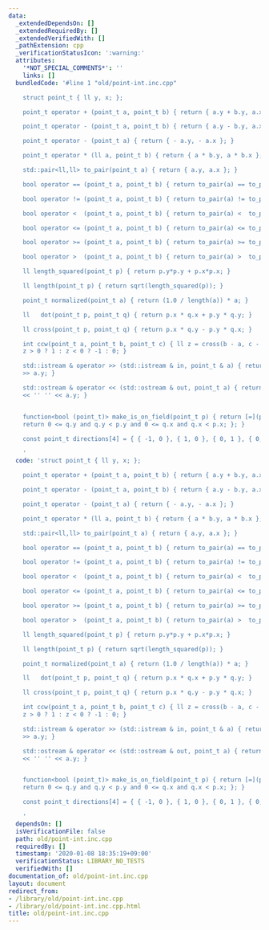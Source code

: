 ```yaml
---
data:
  _extendedDependsOn: []
  _extendedRequiredBy: []
  _extendedVerifiedWith: []
  _pathExtension: cpp
  _verificationStatusIcon: ':warning:'
  attributes:
    '*NOT_SPECIAL_COMMENTS*': ''
    links: []
  bundledCode: '#line 1 "old/point-int.inc.cpp"

    struct point_t { ll y, x; };

    point_t operator + (point_t a, point_t b) { return { a.y + b.y, a.x + b.x }; }

    point_t operator - (point_t a, point_t b) { return { a.y - b.y, a.x - b.x }; }

    point_t operator - (point_t a) { return { - a.y, - a.x }; }

    point_t operator * (ll a, point_t b) { return { a * b.y, a * b.x }; }

    std::pair<ll,ll> to_pair(point_t a) { return { a.y, a.x }; }

    bool operator == (point_t a, point_t b) { return to_pair(a) == to_pair(b); }

    bool operator != (point_t a, point_t b) { return to_pair(a) != to_pair(b); }

    bool operator <  (point_t a, point_t b) { return to_pair(a) <  to_pair(b); }

    bool operator <= (point_t a, point_t b) { return to_pair(a) <= to_pair(b); }

    bool operator >= (point_t a, point_t b) { return to_pair(a) >= to_pair(b); }

    bool operator >  (point_t a, point_t b) { return to_pair(a) >  to_pair(b); }

    ll length_squared(point_t p) { return p.y*p.y + p.x*p.x; }

    ll length(point_t p) { return sqrt(length_squared(p)); }

    point_t normalized(point_t a) { return (1.0 / length(a)) * a; }

    ll   dot(point_t p, point_t q) { return p.x * q.x + p.y * q.y; }

    ll cross(point_t p, point_t q) { return p.x * q.y - p.y * q.x; }

    int ccw(point_t a, point_t b, point_t c) { ll z = cross(b - a, c - a); return
    z > 0 ? 1 : z < 0 ? -1 : 0; }

    std::istream & operator >> (std::istream & in, point_t & a) { return in >> a.x
    >> a.y; }

    std::ostream & operator << (std::ostream & out, point_t a) { return out << a.x
    << '' '' << a.y; }


    function<bool (point_t)> make_is_on_field(point_t p) { return [=](point_t q) {
    return 0 <= q.y and q.y < p.y and 0 <= q.x and q.x < p.x; }; }

    const point_t directions[4] = { { -1, 0 }, { 1, 0 }, { 0, 1 }, { 0, -1 } };

    '
  code: 'struct point_t { ll y, x; };

    point_t operator + (point_t a, point_t b) { return { a.y + b.y, a.x + b.x }; }

    point_t operator - (point_t a, point_t b) { return { a.y - b.y, a.x - b.x }; }

    point_t operator - (point_t a) { return { - a.y, - a.x }; }

    point_t operator * (ll a, point_t b) { return { a * b.y, a * b.x }; }

    std::pair<ll,ll> to_pair(point_t a) { return { a.y, a.x }; }

    bool operator == (point_t a, point_t b) { return to_pair(a) == to_pair(b); }

    bool operator != (point_t a, point_t b) { return to_pair(a) != to_pair(b); }

    bool operator <  (point_t a, point_t b) { return to_pair(a) <  to_pair(b); }

    bool operator <= (point_t a, point_t b) { return to_pair(a) <= to_pair(b); }

    bool operator >= (point_t a, point_t b) { return to_pair(a) >= to_pair(b); }

    bool operator >  (point_t a, point_t b) { return to_pair(a) >  to_pair(b); }

    ll length_squared(point_t p) { return p.y*p.y + p.x*p.x; }

    ll length(point_t p) { return sqrt(length_squared(p)); }

    point_t normalized(point_t a) { return (1.0 / length(a)) * a; }

    ll   dot(point_t p, point_t q) { return p.x * q.x + p.y * q.y; }

    ll cross(point_t p, point_t q) { return p.x * q.y - p.y * q.x; }

    int ccw(point_t a, point_t b, point_t c) { ll z = cross(b - a, c - a); return
    z > 0 ? 1 : z < 0 ? -1 : 0; }

    std::istream & operator >> (std::istream & in, point_t & a) { return in >> a.x
    >> a.y; }

    std::ostream & operator << (std::ostream & out, point_t a) { return out << a.x
    << '' '' << a.y; }


    function<bool (point_t)> make_is_on_field(point_t p) { return [=](point_t q) {
    return 0 <= q.y and q.y < p.y and 0 <= q.x and q.x < p.x; }; }

    const point_t directions[4] = { { -1, 0 }, { 1, 0 }, { 0, 1 }, { 0, -1 } };

    '
  dependsOn: []
  isVerificationFile: false
  path: old/point-int.inc.cpp
  requiredBy: []
  timestamp: '2020-01-08 18:35:19+09:00'
  verificationStatus: LIBRARY_NO_TESTS
  verifiedWith: []
documentation_of: old/point-int.inc.cpp
layout: document
redirect_from:
- /library/old/point-int.inc.cpp
- /library/old/point-int.inc.cpp.html
title: old/point-int.inc.cpp
---
```

